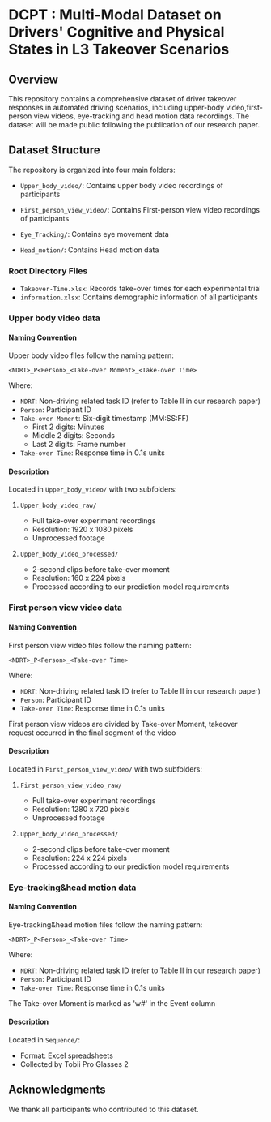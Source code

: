 # DCPT : **Multi-Modal Dataset on Drivers' Cognitive and Physical States in L3 Takeover Scenarios**

## Overview

This repository contains a comprehensive dataset of driver takeover responses in automated driving scenarios, including upper-body video,first-person view videos, eye-tracking and head motion data recordings. The dataset will be made public following the publication of our research paper.

## Dataset Structure

The repository is organized into four main folders:

- `Upper_body_video/`: Contains upper body video recordings of participants
- `First_person_view_video/`: Contains First-person view video recordings of participants

- `Eye_Tracking/`: Contains eye movement data
- `Head_motion/`: Contains Head motion data

### Root Directory Files

- `Takeover-Time.xlsx`: Records take-over times for each experimental trial
- `information.xlsx`: Contains demographic information of all participants

### Upper body video data

#### Naming Convention

Upper body video files follow the naming pattern:

`<NDRT>_P<Person>_<Take-over Moment>_<Take-over Time>`

Where:

- `NDRT`: Non-driving related task ID (refer to Table II in our research paper)
- `Person`: Participant ID
- `Take-over Moment`: Six-digit timestamp (MM:SS:FF)
  - First 2 digits: Minutes
  - Middle 2 digits: Seconds
  - Last 2 digits: Frame number
- `Take-over Time`: Response time in 0.1s units

#### Description

Located in `Upper_body_video/` with two subfolders:

1. ```
   Upper_body_video_raw/
   ```

   - Full take-over experiment recordings
   - Resolution: 1920 x 1080 pixels
   - Unprocessed footage

2. ```
   Upper_body_video_processed/
   ```

   - 2-second clips before take-over moment
   - Resolution: 160 x 224 pixels
   - Processed according to our prediction model requirements

### First person view video data

#### Naming Convention

First person view video files follow the naming pattern:

`<NDRT>_P<Person>_<Take-over Time>`

Where:

- `NDRT`: Non-driving related task ID (refer to Table II in our research paper)
- `Person`: Participant ID
- `Take-over Time`: Response time in 0.1s units

First person view videos are divided by Take-over Moment, takeover request occurred in the final segment of the video

#### Description

Located in `First_person_view_video/` with two subfolders:

1. ```
   First_person_view_video_raw/
   ```

   - Full take-over experiment recordings
   - Resolution: 1280 x 720 pixels
   - Unprocessed footage

2. ```
   Upper_body_video_processed/
   ```

   - 2-second clips before take-over moment
   - Resolution: 224 x 224 pixels
   - Processed according to our prediction model requirements

### Eye-tracking&head motion data

#### Naming Convention

Eye-tracking&head motion files follow the naming pattern:

`<NDRT>_P<Person>_<Take-over Time>`

Where:

- `NDRT`: Non-driving related task ID (refer to Table II in our research paper)
- `Person`: Participant ID
- `Take-over Time`: Response time in 0.1s units

The Take-over Moment is marked as 'w#' in the Event column

#### Description

Located in `Sequence/`:

- Format: Excel spreadsheets
- Collected by Tobii Pro Glasses 2


## Acknowledgments

We thank all participants who contributed to this dataset.
